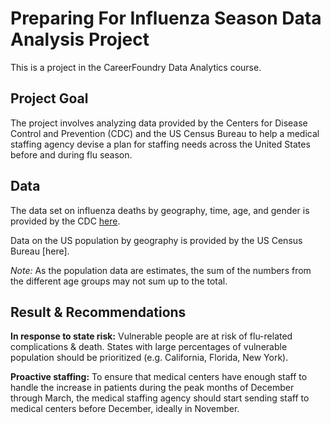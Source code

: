 # Preparing For Influenza Season Data Analysis Project
This is a project in the CareerFoundry Data Analytics course.
## Project Goal
The project involves analyzing data provided by the Centers for Disease Control and Prevention (CDC) and the US Census Bureau to help a medical staffing agency devise a plan for staffing needs across the United States before and during flu season.
## Data
The data set on influenza deaths by geography, time, age, and gender is provided by the CDC [here](https://wonder.cdc.gov/ucd-icd10.html).

Data on the US population by geography is provided by the US Census Bureau [here].

_Note:_ As the population data are estimates, the sum of the numbers from the different age groups may not sum up to the total.
## Result & Recommendations
**In response to state risk:** Vulnerable people are at risk of flu-related complications & death. States with large percentages of vulnerable population should be prioritized (e.g. California, Florida, New York).

**Proactive staffing:** To ensure that medical centers have enough staff to handle the increase in patients during the peak months of December through March, the medical staffing agency should start sending staff to medical centers before December, ideally in November.
